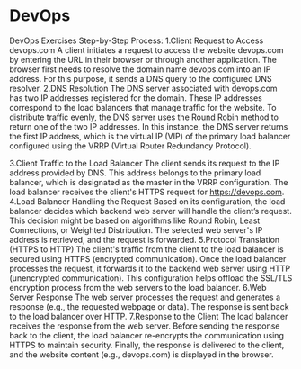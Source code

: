 # DevOps
DevOps Exercises
Step-by-Step Process:
1.Client Request to Access devops.com
A client initiates a request to access the website devops.com by entering the URL in their browser or through another application.
The browser first needs to resolve the domain name devops.com into an IP address. For this purpose, it sends a DNS query to the configured DNS resolver.
2.DNS Resolution
The DNS server associated with devops.com has two IP addresses registered for the domain. These IP addresses correspond to the load balancers that manage traffic for the website.
To distribute traffic evenly, the DNS server uses the Round Robin method to return one of the two IP addresses.
In this instance, the DNS server returns the first IP address, which is the virtual IP (VIP) of the primary load balancer configured using the VRRP (Virtual Router Redundancy Protocol).

3.Client Traffic to the Load Balancer
The client sends its request to the IP address provided by DNS. This address belongs to the primary load balancer, which is designated as the master in the VRRP configuration.
The load balancer receives the client's HTTPS request for https://devops.com.
4.Load Balancer Handling the Request
Based on its configuration, the load balancer decides which backend web server will handle the client’s request. This decision might be based on algorithms like Round Robin, Least Connections, or Weighted Distribution.
The selected web server's IP address is retrieved, and the request is forwarded.
5.Protocol Translation (HTTPS to HTTP)
The client's traffic from the client to the load balancer is secured using HTTPS (encrypted communication).
Once the load balancer processes the request, it forwards it to the backend web server using HTTP (unencrypted communication). This configuration helps offload the SSL/TLS encryption process from the web servers to the load balancer.
6.Web Server Response
The web server processes the request and generates a response (e.g., the requested webpage or data).
The response is sent back to the load balancer over HTTP.
7.Response to the Client
The load balancer receives the response from the web server.
Before sending the response back to the client, the load balancer re-encrypts the communication using HTTPS to maintain security.
Finally, the response is delivered to the client, and the website content (e.g., devops.com) is displayed in the browser.
